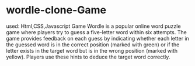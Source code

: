 # wordle-clone-Game  
used:  Html,CSS,Javascript
Game
Wordle is a popular online word puzzle game where players try to guess a five-letter word within six attempts. 
The game provides feedback on each guess by indicating whether each letter in the guessed word is in the correct position (marked with green) or 
if the letter exists in the target word but is in the wrong position (marked with yellow). Players use these hints to deduce the target word correctly.
